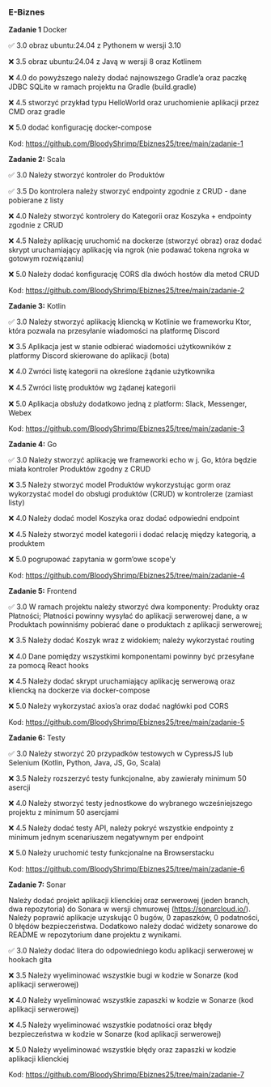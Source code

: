 ### E-Biznes

**Zadanie 1** Docker

:white_check_mark: 3.0 obraz ubuntu:24.04 z Pythonem w wersji 3.10

:x: 3.5 obraz ubuntu:24.04 z Javą w wersji 8 oraz Kotlinem

:x: 4.0 do powyższego należy dodać najnowszego Gradle’a oraz paczkę JDBC SQLite w ramach projektu na Gradle (build.gradle)

:x: 4.5 stworzyć przykład typu HelloWorld oraz uruchomienie aplikacji przez CMD oraz gradle

:x: 5.0 dodać konfigurację docker-compose

Kod: https://github.com/BloodyShrimp/Ebiznes25/tree/main/zadanie-1


**Zadanie 2:** Scala

:white_check_mark: 3.0 Należy stworzyć kontroler do Produktów

:white_check_mark: 3.5 Do kontrolera należy stworzyć endpointy zgodnie z CRUD - dane pobierane z listy

:x: 4.0 Należy stworzyć kontrolery do Kategorii oraz Koszyka + endpointy zgodnie z CRUD

:x: 4.5 Należy aplikację uruchomić na dockerze (stworzyć obraz) oraz dodać skrypt uruchamiający aplikację via ngrok (nie podawać tokena ngroka w gotowym rozwiązaniu)

:x: 5.0 Należy dodać konfigurację CORS dla dwóch hostów dla metod CRUD

Kod: https://github.com/BloodyShrimp/Ebiznes25/tree/main/zadanie-2


**Zadanie 3:** Kotlin

:white_check_mark: 3.0 Należy stworzyć aplikację kliencką w Kotlinie we frameworku Ktor, która pozwala na przesyłanie wiadomości na platformę Discord

:x: 3.5 Aplikacja jest w stanie odbierać wiadomości użytkowników z platformy Discord skierowane do aplikacji (bota)

:x: 4.0 Zwróci listę kategorii na określone żądanie użytkownika

:x: 4.5 Zwróci listę produktów wg żądanej kategorii

:x: 5.0 Aplikacja obsłuży dodatkowo jedną z platform: Slack, Messenger, Webex

Kod: https://github.com/BloodyShrimp/Ebiznes25/tree/main/zadanie-3


**Zadanie 4:** Go

:white_check_mark: 3.0 Należy stworzyć aplikację we frameworki echo w j. Go, która będzie
miała kontroler Produktów zgodny z CRUD

:x: 3.5 Należy stworzyć model Produktów wykorzystując gorm oraz
wykorzystać model do obsługi produktów (CRUD) w kontrolerze (zamiast
listy)

:x: 4.0 Należy dodać model Koszyka oraz dodać odpowiedni endpoint

:x: 4.5 Należy stworzyć model kategorii i dodać relację między kategorią,
a produktem

:x: 5.0 pogrupować zapytania w gorm’owe scope'y

Kod: https://github.com/BloodyShrimp/Ebiznes25/tree/main/zadanie-4


**Zadanie 5:** Frontend

:white_check_mark: 3.0 W ramach projektu należy stworzyć dwa komponenty: Produkty oraz
Płatności; Płatności powinny wysyłać do aplikacji serwerowej dane, a w
Produktach powinniśmy pobierać dane o produktach z aplikacji
serwerowej;

:x: 3.5 Należy dodać Koszyk wraz z widokiem; należy wykorzystać routing

:x: 4.0 Dane pomiędzy wszystkimi komponentami powinny być przesyłane za
pomocą React hooks

:x: 4.5 Należy dodać skrypt uruchamiający aplikację serwerową oraz
kliencką na dockerze via docker-compose

:x: 5.0 Należy wykorzystać axios’a oraz dodać nagłówki pod CORS

Kod: https://github.com/BloodyShrimp/Ebiznes25/tree/main/zadanie-5


**Zadanie 6:** Testy

:white_check_mark: 3.0 Należy stworzyć 20 przypadków testowych w CypressJS lub Selenium
(Kotlin, Python, Java, JS, Go, Scala)

:x: 3.5 Należy rozszerzyć testy funkcjonalne, aby zawierały minimum 50
asercji

:x: 4.0 Należy stworzyć testy jednostkowe do wybranego wcześniejszego
projektu z minimum 50 asercjami

:x: 4.5 Należy dodać testy API, należy pokryć wszystkie endpointy z
minimum jednym scenariuszem negatywnym per endpoint

:x: 5.0 Należy uruchomić testy funkcjonalne na Browserstacku

Kod: https://github.com/BloodyShrimp/Ebiznes25/tree/main/zadanie-6


**Zadanie 7:** Sonar

Należy dodać projekt aplikacji klienckiej oraz serwerowej (jeden
branch, dwa repozytoria) do Sonara w wersji chmurowej
(https://sonarcloud.io/). Należy poprawić aplikacje uzyskując 0 bugów,
0 zapaszków, 0 podatności, 0 błędów bezpieczeństwa. Dodatkowo należy
dodać widżety sonarowe do README w repozytorium dane projektu z
wynikami.

:white_check_mark: 3.0 Należy dodać litera do odpowiedniego kodu aplikacji serwerowej w
hookach gita

:x: 3.5 Należy wyeliminować wszystkie bugi w kodzie w Sonarze (kod
aplikacji serwerowej)

:x: 4.0 Należy wyeliminować wszystkie zapaszki w kodzie w Sonarze (kod
aplikacji serwerowej)

:x: 4.5 Należy wyeliminować wszystkie podatności oraz błędy bezpieczeństwa
w kodzie w Sonarze (kod aplikacji serwerowej)

:x: 5.0 Należy wyeliminować wszystkie błędy oraz zapaszki w kodzie
aplikacji klienckiej

Kod: https://github.com/BloodyShrimp/Ebiznes25/tree/main/zadanie-7
